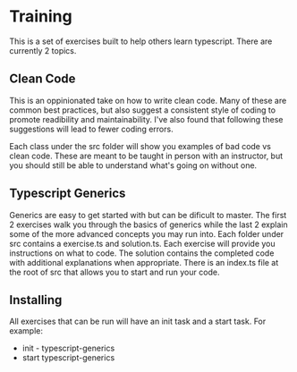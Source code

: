 # Training

This is a set of exercises built to help others learn typescript. There are currently 2 topics.

## Clean Code

This is an oppinionated take on how to write clean code. Many of these are common best practices, but also suggest a consistent style of coding to promote readibility and maintainability. I've also found that following these suggestions will lead to fewer coding errors.

Each class under the src folder will show you examples of bad code vs clean code. These are meant to be taught in person with an instructor, but you should still be able to understand what's going on without one.

## Typescript Generics

Generics are easy to get started with but can be dificult to master. The first 2 exercises walk you through the basics of generics while the last 2 explain some of the more advanced concepts you may run into. Each folder under src contains a exercise.ts and solution.ts. Each exercise will provide you instructions on what to code. The solution contains the completed code with additional explanations when appropriate. There is an index.ts file at the root of src that allows you to start and run your code.

## Installing

All exercises that can be run will have an init task and a start task. For example:
* init - typescript-generics
* start typescript-generics

